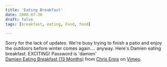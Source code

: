 ```yaml
---
title: 'Eating Breakfast'
date: 2008-07-30
draft: false
tags: [breakfast, eating, Food, food]

---
```


Sorry for the lack of updates. We're busy trying to finish a patio and enjoy the outdoors before winter comes again.... anyway. Here's Damien eating breakfast. EXCITING! Password is 'damien'    
[Damien Eating Breakfast (13 Months)](http://www.vimeo.com/1436284?pg=embed&sec=1436284) from [Chris Enns](http://www.vimeo.com/ichris76?pg=embed&sec=1436284) on [Vimeo](http://vimeo.com?pg=embed&sec=1436284).